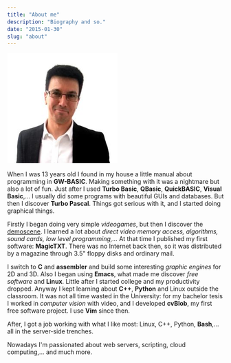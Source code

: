 ```yaml
---
title: "About me"
description: "Biography and so."
date: "2015-01-30"
slug: "about"
---
```


![Cristóbal](/images/cristobal.jpg "Cristóbal")

When I was 13 years old I found in my house a little manual about programming in **GW-BASIC**. Making something with it was a nightmare but also a lot of fun. Just after I used **Turbo Basic**, **QBasic**, **QuickBASIC**, **Visual Basic**,... I usually did some programs with beautiful GUIs and databases. But then I discover **Turbo Pascal**. Things got serious with it, and I started doing graphical things.

Firstly I began doing very simple *videogames*, but then I discover the [demoscene](http://en.wikipedia.org/wiki/Demoscene). I learned a lot about *direct video memory access, algorithms, sound cards, low level programming,...* At that time I published my first software: **MagicTXT**. There was no Internet back then, so it was distributed by a magazine through 3.5" floppy disks and ordinary mail.

I switch to **C** and **assembler** and build some interesting *graphic engines* for 2D and 3D. Also I began using **Emacs**, what made me discover *free software* and **Linux**. Little after I started college and my productivity dropped. Anyway I kept learning about **C++**, **Python** and Linux outside the classroom. It was not all time wasted in the University: for my bachelor tesis I worked in *computer vision* with video, and I developed **cvBlob**, my first free software project. I use **Vim** since then.

After, I got a job working with what I like most: Linux, C++, Python, **Bash**,... all in the server-side trenches.

Nowadays I'm passionated about web servers, scripting, cloud computing,... and much more.
